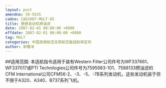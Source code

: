 ```yaml
---
layout: post
amendno: 39-5535
cadno: CAD2007-MULT-05
title: 更换发动机燃油滤
date: 2007-02-01 00:00:00 +0800
effdate: 2007-02-01 00:00:00 +0800
tag: MULT
categories: 中国民用航空总局航空器适航审定司
author: 郭雁泽
---
```


##适用范围:
本适航指令适用于装有Western Filter公司件号为WF337661、WF337017或PTI Technilogies公司件号为7595983-101、7588133燃油滤的CFM International公司CFM56-2、-3、-5、-7B系列发动机，这些发动机装于但不限于A320、A340、B737系列飞机。

